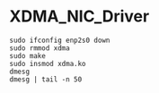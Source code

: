 # XDMA_NIC_Driver
```
sudo ifconfig enp2s0 down
sudo rmmod xdma
sudo make
sudo insmod xdma.ko
dmesg
dmesg | tail -n 50
```
